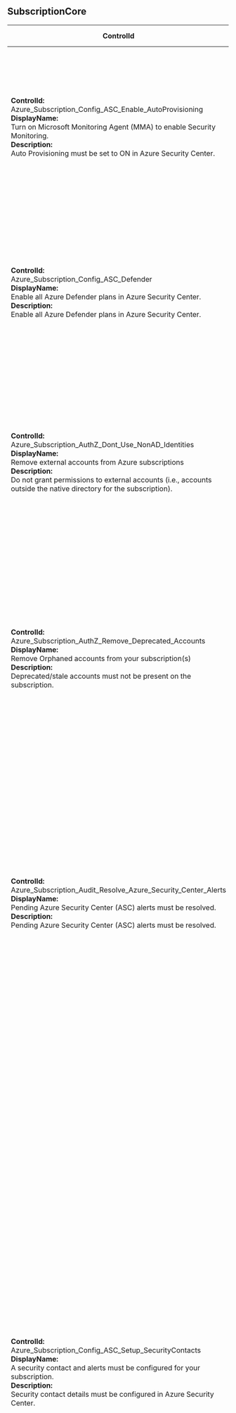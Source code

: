 ## SubscriptionCore

| ControlId | Dependent Azure API(s) and Properties | Control spec-let |
|-----------|---------------------------------------|------------------|
| <b>ControlId:</b><br>Azure_Subscription_Config_ASC_Enable_AutoProvisioning<br><b>DisplayName:</b><br>Turn on Microsoft Monitoring Agent (MMA) to enable Security Monitoring.<br><b>Description: </b><br>Auto Provisioning must be set to ON in Azure Security Center. | <b>ARM API to list auto provisioning settings at <br>subscription level:</b><br>/subscriptions/{subscriptionId}/providers<br>/Microsoft.Security/autoProvisioningSettings<br>/default?api-version=2017-08-01-preview<br><b>Property:</b><br>autoProvision | <b>Passed: </b><br>Auto Provisioning is enabled.<br><b>Failed: </b><br>Auto Provisioning is not enabled or if security center provider is not registered.<br><b>Verify: </b><br>Unable to verify Auto Provisioning detail. |
| <b>ControlId:</b><br>Azure_Subscription_Config_ASC_Defender<br><b>DisplayName:</b><br>Enable all Azure Defender plans in Azure Security Center.<br><b>Description: </b><br>Enable all Azure Defender plans in Azure Security Center. | <b>ARM API to list Security Center pricing <br>configurations in the subscription:</b><br>/subscriptions/{subscriptionId}/providers<br>/Microsoft.Security/pricings?api-version=2018-06-01<br><b>Properties:</b><br>pricingTier, name | <b>Passed: </b><br>All required resource types are configured with ASC standard tier.<br><b>Failed: </b><br>Any of resource types is not configured with ASC standard tier or if security center provider is not registered. |
| <b>ControlId:</b><br>Azure_Subscription_AuthZ_Dont_Use_NonAD_Identities<br><b>DisplayName:</b><br>Remove external accounts from Azure subscriptions<br><b>Description: </b><br>Do not grant permissions to external accounts (i.e., accounts outside the native directory for the subscription). | <b>PIM API to get role assignments:</b><br> /beta/privilegedAccess/azureResources<br>/resources/{uniquePIMIdentifier}/roleAssignments<br>?$expand=subject,roleDefinition<br>($expand=resource)&$filter=(memberType%20ne%20'{filterCondition}')<br><b>Property:</b><br>subject/principalName<br><br><b>ARM API to list classic role assignment at <br>subscription level:</b><br>subscriptions/{subscriptionId}/providers<br>/Microsoft.Authorization/classicAdministrators<br>?api-version=2015-06-01<br><b>Property:</b><br> emailAddress | <b>Passed: </b><br>No external account is found at subscription scope.<br><b>Failed: </b><br>External account is found at subscription scope.<br><b>Verify: </b><br>RBAC result not found (sufficient data is not available for evaluation). |
| <b>ControlId:</b><br>Azure_Subscription_AuthZ_Remove_Deprecated_Accounts<br><b>DisplayName:</b><br>Remove Orphaned accounts from your subscription(s)<br><b>Description: </b><br>Deprecated/stale accounts must not be present on the subscription. | <b>ARM API to list role assignment at scope:</b> <br>/{scope}/providers/Microsoft.Authorization/role<br>Assignments?api-version=2018-01-01-preview<br><b>Property:</b> principalId<br><br><b>PIM API to get role assignment:</b> /beta/privilegedAccess/azureResources<br>/resources/{uniquePIMIdentifier}/roleAssignments<br>?$expand=subject,roleDefinition<br>($expand=resource)&$filter=<br>(memberType%20ne%20'{filterCondition}')<br><b>Property:</b><br> subject/id<br><br><b>ARM API to list security assessments at <br>subscription level:</b><br>/subscriptions/{subscriptionId}/providers<br>/Microsoft.Security/assessments<br>?api-version=2020-01-01<br><b>Properties:</b><br>id, name, resourceDetails/Id, displayName, status/code, status, additionalData| <b>Passed: </b><br>No deprecated account is found at subscription scope (in both ASC and Reader scan).<br><b>Failed: </b><br>Deprecated account is found at subscription scope (in any one of ASC and Reader scan).<br><b>Verify: </b><br>ASC assessment status is not applicable or policy is missing. |
| <b>ControlId:</b><br> Azure_Subscription_Audit_Resolve_Azure_Security_Center_Alerts <br><b>DisplayName:</b><br> Pending Azure Security Center (ASC) alerts must be resolved. <br><b>Description: </b><br> Pending Azure Security Center (ASC) alerts must be resolved. | <b> ARM API to list all the alerts that are associated with the subscription: </b> <br> /subscriptions/{subscriptionId}/providers/microsoft.Security/alerts? <br> api-version=2015-06-01-preview <br><b>Properties:</b><br> properties.state <br> properties.reportedSeverity <br> properties.reportedTimeUtc | <b>Passed: </b><br> a. There are no active ASC Alerts. <br> b. There is no active alert which is beyond defined grace. <br><b>Failed: </b><br> There are ASC alerts in the subscription which are active beyond the defined grace. <i> <br><br> - Alert Severity: High <br> - Grace period: 0 <br><br> - Alert Severity: Medium<br> - Grace period: 30 </i>|
| <b>ControlId:</b><br>Azure_Subscription_Config_ASC_Setup_SecurityContacts<br><b>DisplayName:</b><br>A security contact and alerts must be configured for your subscription. <br><b>Description: </b><br> Security contact details must be configured in Azure Security Center. | <b> ARM API to list all security contact configurations for the subscription: </b> <br> /subscriptions/{subscriptionId}/providers/Microsoft.Security/securityContacts? <br> api-version=2020-01-01-preview <br> properties.emails <br> properties.phone <br> properties.alertNotifications.state <br> properties.alertNotifications.minimalSeverity <br> properties.notificationsByRole.state <br> properties.notificationsByRole.roles | <b>Passed: </b><br>  <br> ASC security contact setting meet the following conditions: <br> &nbsp; 1.a. 'Owner' and 'Account Admin' should be selected as email recipients. <br>   &nbsp; 1.b. At least one email id is specified as email recipients. <br>   &nbsp; 1.c. Alert notification should be enabled.  <br>   &nbsp; 1.d. Alert notification severity should be at least set to 'Medium' such that notification is triggered for both Medium and High severity alert. <br><b>Failed: </b><br> 1. ASC security contact setting does not meet the following conditions: <br>     &nbsp; 1.a. 'Owner' and 'Account Admin' should be selected as email recipients. <br>     &nbsp; 1.b. At least one email id is specified as email recipients. <br>     &nbsp; 1.c. Notify about alerts is enabled. <br>     &nbsp; 1.d. Alert notification severity should be at least set to 'Medium' such that notification is triggered for both Medium and High severity alert. <br> 2. Fail if security center provider is not registered. |
| <b>ControlId:</b><br>Azure_Subscription_AuthZ_Limit_ClassicAdmin_Count<br><b>DisplayName:</b><br>Limit access per subscription to 2 or less classic administrators.<br><b>Description: </b><br>Limit access per subscription to 2 or less classic administrators. | <b>ARM API to list classic role assignment at subscription level: </b> <br>subscriptions/{subscriptionId}/providers<br>/Microsoft.Authorization/classicAdministrators<br>?api-version=2015-06-01<br> <b>Property:</b><br> properties.role | <b>Passed: </b><br>The count of classic administrators does not exceed 2.<br><b>Failed: </b><br>More than 2 classic administrators accounts found. <br> <b> Verify </b> <br> RBAC result not found (sufficient data is not available for evaluation).|
| <b>ControlId:</b><br>Azure_Subscription_AuthZ_Remove_Management_Certs<br><b>DisplayName:</b><br>Do not use management certificates.<br><b>Description: </b><br> Management certificates are classic methods for automation on Azure subscription but are risky because the hygiene tends to be laxed and can easily be compromised.| <b>ARM API to list security assessments at <br>subscription level:</b><br>/subscriptions/{subscriptionId}/providers<br>/Microsoft.Security/assessments<br>?api-version=2020-01-01<br><b>Properties:</b><br>id, name, resourceDetails/Id, displayName, status/code, status, additionalData <br> <b>Azure built-in policy: </b> <br> Service principals should be used to protect your subscriptions instead of management certificates. | <b>Passed: </b><br>ASC assessment status is healthy.<br><b>Failed: </b><br>ASC assessment status is unhealthy. <br> <b>Verify:</b><br>ASC assessment status is not applicable, OR <br> ASC assessment status was not found.|
| <b>ControlId:</b><br>Azure_Subscription_Config_Add_Required_Tags<br><b>DisplayName:</b><br>Mandatory tags must be set per your organization policy.<br><b>Description: </b><br>Mandatory tags must be set per your organization policy. | <b>ARM API to get the entire set of tags on a resource or subscription: </b> </br>/{scope}/providers/Microsoft.Resources/tags/default?<br>api-version=2019-10-01 <br><b>Properties:</b><br>properties.tags <br> </br> <b> ARM API to get resource group tags </b> <br> /subscriptions/{subscriptionId}/resourcegroups?<br>api-version=2019-10-01 <br> <b>Properties:</b> <br> tags| <b>Passed: </b><br>Mandatory tags are present on all the resource group in a subscription and its value is configured correctly, for example Production, Pre-Production e.t.c.<br><b>Failed: </b><br>Mandatory tags are not present on all the resource group in a subscription or its value is not configured correctly, for example Production, Pre-Production e.t.c.|

